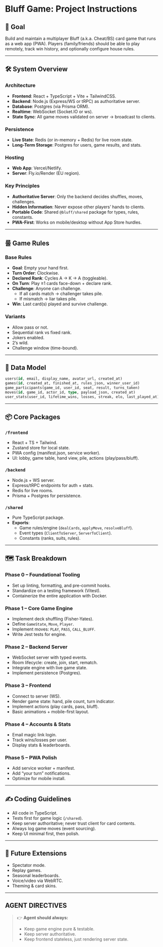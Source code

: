 # Bluff Game: Project Instructions

## 🎯 Goal

Build and maintain a multiplayer Bluff (a.k.a. Cheat/BS) card game that runs as a web app (PWA). Players (family/friends) should be able to play remotely, track win history, and optionally configure house rules.

---

## 🛠️ System Overview

### Architecture
- **Frontend**: React + TypeScript + Vite + TailwindCSS.
- **Backend**: Node.js (Express/WS or tRPC) as authoritative server.
- **Database**: Postgres (via Prisma ORM).
- **Realtime**: WebSocket (Socket.IO or ws).
- **State Sync**: All game moves validated on server → broadcast to clients.

### Persistence
- **Live State**: Redis (or in-memory + Redis) for live room state.
- **Long-Term Storage**: Postgres for users, game results, and stats.

### Hosting
- **Web App**: Vercel/Netlify.
- **Server**: Fly.io/Render (EU region).

### Key Principles
- **Authoritative Server**: Only the backend decides shuffles, moves, challenges.
- **Hidden Information**: Never expose other players’ hands to clients.
- **Portable Code**: Shared `@bluff/shared` package for types, rules, constants.
- **PWA-First**: Works on mobile/desktop without App Store hurdles.

---

## 룰 Game Rules

### Base Rules
- **Goal**: Empty your hand first.
- **Turn Order**: Clockwise.
- **Declared Rank**: Cycles A → K → A (toggleable).
- **On Turn**: Play ≥1 cards face-down + declare rank.
- **Challenge**: Anyone can challenge.
    - If all cards match → challenger takes pile.
    - If mismatch → liar takes pile.
- **Win**: Last card(s) played and survive challenge.

### Variants
- Allow pass or not.
- Sequential rank vs fixed rank.
- Jokers enabled.
- 2’s wild.
- Challenge window (time-bound).

---

## 💾 Data Model

```sql
users(id, email, display_name, avatar_url, created_at)
games(id, created_at, finished_at, rules_json, winner_user_id)
game_participants(game_id, user_id, seat, result, turns_taken)
moves(id, game_id, actor_id, type, payload_json, created_at)
user_stats(user_id, lifetime_wins, losses, streak, elo, last_played_at)
```

---

## 📦 Core Packages

### `/frontend`
- React + TS + Tailwind.
- Zustand store for local state.
- PWA config (manifest.json, service worker).
- UI: lobby, game table, hand view, pile, actions (play/pass/bluff).

### `/backend`
- Node.js + WS server.
- Express/tRPC endpoints for auth + stats.
- Redis for live rooms.
- Prisma + Postgres for persistence.

### `/shared`
- Pure TypeScript package.
- **Exports**:
    - Game rules/engine (`dealCards`, `applyMove`, `resolveBluff`).
    - Event types (`ClientToServer`, `ServerToClient`).
    - Constants (ranks, suits, rules).

---

## 🗺️ Task Breakdown

### Phase 0 – Foundational Tooling
- Set up linting, formatting, and pre-commit hooks.
- Standardize on a testing framework (Vitest).
- Containerize the entire application with Docker.

### Phase 1 – Core Game Engine
- Implement deck shuffling (Fisher-Yates).
- Define `GameState`, `Move`, `Player`.
- Implement moves: `PLAY`, `PASS`, `CALL_BLUFF`.
- Write Jest tests for engine.

### Phase 2 – Backend Server
- WebSocket server with typed events.
- Room lifecycle: create, join, start, rematch.
- Integrate engine with live game state.
- Implement persistence (Postgres).

### Phase 3 – Frontend
- Connect to server (WS).
- Render game state: hand, pile count, turn indicator.
- Implement actions (play cards, pass, bluff).
- Basic animations + mobile-first layout.

### Phase 4 – Accounts & Stats
- Email magic link login.
- Track wins/losses per user.
- Display stats & leaderboards.

### Phase 5 – PWA Polish
- Add service worker + manifest.
- Add “your turn” notifications.
- Optimize for mobile install.

---

## ✍️ Coding Guidelines

- All code in TypeScript.
- Tests first for game logic (`/shared`).
- Keep server authoritative; never trust client for card contents.
- Always log game moves (event sourcing).
- Keep UI minimal first, then polish.

---

## 🚀 Future Extensions

- Spectator mode.
- Replay games.
- Seasonal leaderboards.
- Voice/video via WebRTC.
- Theming & card skins.

---

## AGENT DIRECTIVES

> 👉 **Agent should always:**
> - Keep game engine pure & testable.
> - Keep server authoritative.
> - Keep frontend stateless, just rendering server state.
